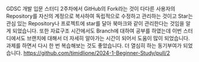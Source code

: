 GDSC 개발 입문 스터디 2주차에서 GitHub의 Fork라는 것이 다다른 사용자의 Repository를 자신의 계정으로 복사하여  독립적으로 수정하고 관리하는 것이고 Star는 관심 있는 Repository나 프로젝트에 star를 달아 북마크와 같이 관리한다는 것임을 알게 되었습니다. 또한 자료구조 시간에서도 Branch에 대하여 공부를 하였는데 이번 스터디에서도 브랜치에 대해서 더 자세히 알아가는 시간이 되어서 도움이 많이 되었습니다. 과제를 하면서 다시 한 번 복습해보는 것도 좋았습니다. 더 열심히 하는 동기부여가 되었습니다.
<https://github.com/timidlione/2024-1-Beginner-Study/pull/2>